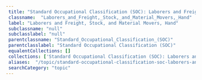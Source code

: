```yaml
--- 
 title: "Standard Occupational Classification (SOC): Laborers and Freight, Stock, and Material Movers, Hand" 
 classname:  "Laborers_and_Freight,_Stock,_and_Material_Movers,_Hand" 
 label: "Laborers and Freight, Stock, and Material Movers, Hand" 
 subclassname: "null" 
 subclasslabel: "null" 
 parentclassname: "Standard_Occupational_Classification_(SOC)" 
 parentclasslabel: "Standard Occupational Classification (SOC)" 
 equalentCollections: [] 
 collections: ['Standard Occupational Classification (SOC): Laborers and Freight, Stock, and Material Movers, Hand']
 aliases:  "/topic/standard-occupational-classification-soc-laborers-and-freight-stock-and-material-movers-hand"  
 searchCategory: "topic" 
---
```

